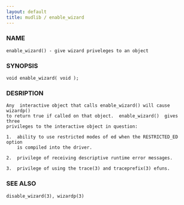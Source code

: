 ```yaml
---
layout: default
title: mudlib / enable_wizard
---
```


### NAME

    enable_wizard() - give wizard priveleges to an object


### SYNOPSIS

    void enable_wizard( void );


### DESRIPTION

    Any  interactive object that calls enable_wizard() will cause wizardp()
    to return true if called on that object.  enable_wizard()  gives  three
    privileges to the interactive object in question:

    1.  ability to use restricted modes of ed when the RESTRICTED_ED option
        is compiled into the driver.

    2.  privilege of receiving descriptive runtime error messages.

    3.  privilege of using the trace(3) and traceprefix(3) efuns.


### SEE ALSO

    disable_wizard(3), wizardp(3)
